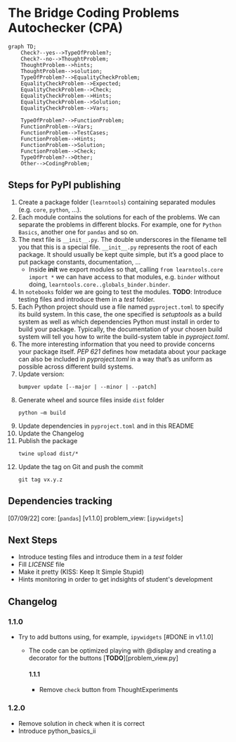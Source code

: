 # The Bridge Coding Problems Autochecker (CPA)


```mermaid
graph TD;
    Check?--yes-->TypeOfProblem?;
    Check?--no-->ThoughtProblem;
    ThoughtProblem-->hints;
    ThoughtProblem-->solution;
    TypeOfProblem?-->EqualityCheckProblem;
    EqualityCheckProblem-->Expected;
    EqualityCheckProblem-->Check;
    EqualityCheckProblem-->Hints;
    EqualityCheckProblem-->Solution;
    EqualityCheckProblem-->Vars;

    TypeOfProblem?-->FunctionProblem;
    FunctionProblem-->Vars;
    FunctionProblem-->TestCases;
    FunctionProblem-->Hints;
    FunctionProblem-->Solution;
    FunctionProblem-->Check;
    TypeOfProblem?-->Other;
    Other-->CodingProblem;
```

## Steps for PyPI publishing

1. Create a package folder (`learntools`) containing separated modules (e.g. `core`, `python`, ...).
2. Each module contains the solutions for each of the problems. We can separate the problems in different blocks. For example, one for `Python Basics`, another one for `pandas` and so on.
3. The next file is `__init__.py`. The double underscores in the filename tell you that this is a special file. `__init__.py` represents the root of each package. It should usually be kept quite simple, but it’s a good place to put package constants, documentation, ... 
   - Inside **init** we export modules so that, calling `from learntools.core import *` we can have access to that modules, e.g. `binder` without doing, `learntools.core..globals_binder.binder`.
4. In `notebooks` folder we are going to test the modules. **TODO**: Introduce testing files and introduce them in a *test* folder.
5. Each Python project should use a file named `pyproject.toml` to specify its build system. In this case, the one specified is *setuptools* as a build system as well as which dependencies Python must install in order to build your package. Typically, the documentation of your chosen build system will tell you how to write the build-system table in *pyproject.toml*.
6. The more interesting information that you need to provide concerns your package itself. *PEP 621* defines how metadata about your package can also be included in *pyproject.toml* in a way that’s as uniform as possible across different build systems.
7. Update version:
    ```
    bumpver update [--major | --minor | --patch] 
    ```
8. Generate wheel and source files inside `dist` folder
    ```
    python –m build
    ```
9. Update dependencies in `pyproject.toml` and in this README
10. Update the Changelog
11. Publish the package
    ```
    twine upload dist/*
    ```
12. Update the tag on Git and push the commit
    ```
    git tag vx.y.z
    ```
## Dependencies tracking
[07/09/22] core: [`pandas`]
[v1.1.0] problem_view: [`ipywidgets`]

## Next Steps
- Introduce testing files and introduce them in a *test* folder
- Fill *LICENSE* file
- Make it pretty (KISS: Keep It Simple Stupid)
- Hints monitoring in order to get indsights of student's development

## Changelog
### 1.1.0
- Try to add buttons using, for example, `ipywidgets` [#DONE in v1.1.0]
  - The code can be optimized playing with @display and creating a decorator for the buttons [**TODO**][problem_view.py]

    #### 1.1.1
    - Remove `check` button from ThoughtExperiments

### 1.2.0
- Remove solution in check when it is correct
- Introduce python_basics_ii